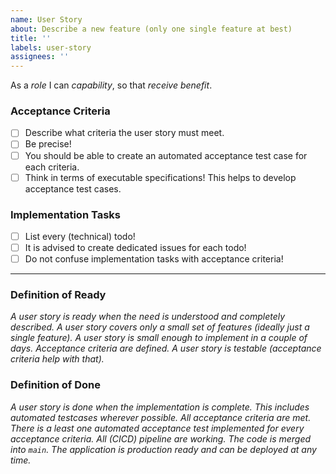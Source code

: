 ```yaml
---
name: User Story
about: Describe a new feature (only one single feature at best)
title: ''
labels: user-story
assignees: ''
---
```


As a _role_ I can _capability_, so that _receive benefit_.

### Acceptance Criteria
- [ ] Describe what criteria the user story must meet.
- [ ] Be precise! 
- [ ] You should be able to create an automated acceptance test case for each criteria.
- [ ] Think in terms of executable specifications! This helps to develop acceptance test cases.

### Implementation Tasks
- [ ] List every (technical) todo!
- [ ] It is advised to create dedicated issues for each todo!
- [ ] Do not confuse implementation tasks with acceptance criteria!

---

### Definition of Ready
_A user story is ready when the need is understood and completely described. A user story covers only a small set of features (ideally just a single feature). A user story is small enough to implement in a couple of days. Acceptance criteria are defined. A user story is testable (acceptance criteria help with that)._

### Definition of Done
_A user story is done when the implementation is complete. This includes automated testcases wherever possible. All acceptance criteria are met. There is a least one automated acceptance test implemented for every acceptance criteria. All (CICD) pipeline are working. The code is merged into `main`. The application is production ready and can be deployed at any time._
